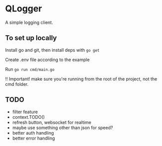 # QLogger

A simple logging client.

## To set up locally

Install go and git, then install deps with ```go get```

Create .env file according to the example

Run ```go run cmd/main.go```

!! Important! make sure you're running from the root of the project, not the cmd folder.

## TODO

- filter feature
- context.TODO()
- refresh button, websocket for realtime
- maybe use something other than json for speed?
- better auth handling
- better error handling
